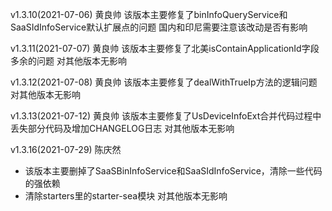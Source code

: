 v1.3.10(2021-07-06) 黄良帅
该版本主要修复了binInfoQueryService和SaaSIdInfoService默认扩展点的问题
国内和印尼需要注意该改动是否有影响


v1.3.11(2021-07-07) 黄良帅
该版本主要修复了北美isContainApplicationId字段多余的问题
对其他版本无影响

v1.3.12(2021-07-08) 黄良帅
该版本主要修复了dealWithTrueIp方法的逻辑问题
对其他版本无影响

v1.3.13(2021-07-12) 黄良帅
该版本主要修复了UsDeviceInfoExt合并代码过程中丢失部分代码及增加CHANGELOG日志
对其他版本无影响

v1.3.16(2021-07-29) 陈庆然
- 该版本主要删掉了SaaSBinInfoService和SaaSIdInfoService，清除一些代码的强依赖
- 清除starters里的starter-sea模块
对其他版本无影响

